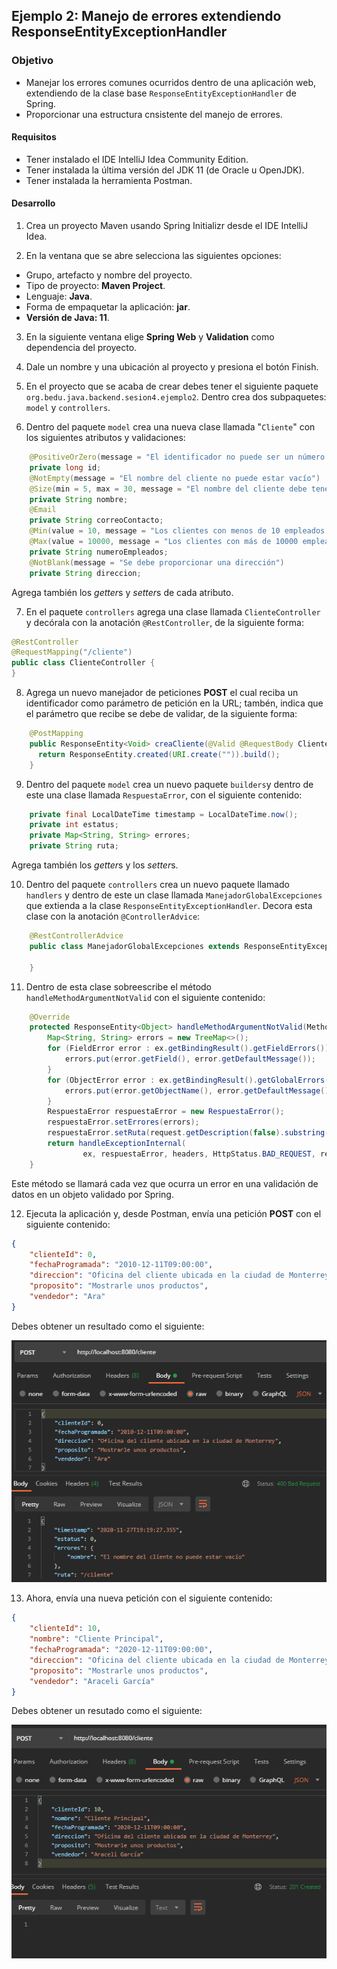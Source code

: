 ## Ejemplo 2: Manejo de errores extendiendo ResponseEntityExceptionHandler 


### Objetivo
- Manejar los errores comunes ocurridos dentro de una aplicación web, extendiendo de la clase base `ResponseEntityExceptionHandler` de Spring.
- Proporcionar una estructura cnsistente del manejo de errores.


#### Requisitos
- Tener instalado el IDE IntelliJ Idea Community Edition.
- Tener instalada la última versión del JDK 11 (de Oracle u OpenJDK).
- Tener instalada la herramienta Postman.


#### Desarrollo

1. Crea un proyecto Maven usando Spring Initializr desde el IDE IntelliJ Idea.

2. En la ventana que se abre selecciona las siguientes opciones:
- Grupo, artefacto y nombre del proyecto.
- Tipo de proyecto: **Maven Project**.
- Lenguaje: **Java**.
- Forma de empaquetar la aplicación: **jar**.
- **Versión de Java: 11**.

3. En la siguiente ventana elige **Spring Web** y **Validation** como dependencia del proyecto.

4. Dale un nombre y una ubicación al proyecto y presiona el botón Finish.

5. En el proyecto que se acaba de crear debes tener el siguiente paquete `org.bedu.java.backend.sesion4.ejemplo2`. Dentro crea dos subpaquetes: `model` y `controllers`.

6. Dentro del paquete `model` crea una nueva clase llamada "`Cliente`" con los siguientes atributos y validaciones:

```java
    @PositiveOrZero(message = "El identificador no puede ser un número negativo")
    private long id;
    @NotEmpty(message = "El nombre del cliente no puede estar vacío")
    @Size(min = 5, max = 30, message = "El nombre del cliente debe tener al menos 5 letras y ser menor a 30")
    private String nombre;
    @Email
    private String correoContacto;
    @Min(value = 10, message = "Los clientes con menos de 10 empleados no son válidos")
    @Max(value = 10000, message = "Los clientes con más de 10000 empleados no son válidos")
    private String numeroEmpleados;
    @NotBlank(message = "Se debe proporcionar una dirección")
    private String direccion;
```

Agrega también los *getter*s y *setter*s de cada atributo.

7. En el paquete `controllers` agrega una clase llamada `ClienteController` y decórala con la anotación `@RestController`, de la siguiente forma:

```java
@RestController
@RequestMapping("/cliente")
public class ClienteController {
}
```

8. Agrega un nuevo manejador de peticiones **POST** el cual reciba un identificador como parámetro de petición en la URL; tambén, indica que el parámetro que recibe se debe de validar, de la siguiente forma:

```java
    @PostMapping
    public ResponseEntity<Void> creaCliente(@Valid @RequestBody Cliente cliente){
      return ResponseEntity.created(URI.create("")).build();
    }
```

9. Dentro del paquete `model` crea un nuevo paquete `builders`y dentro de este una clase llamada `RespuestaError`, con el siguiente contenido:
```java
    private final LocalDateTime timestamp = LocalDateTime.now();
    private int estatus;
    private Map<String, String> errores;
    private String ruta;
```
Agrega también los *getter*s y los *setter*s.

10. Dentro del paquete `controllers` crea un nuevo paquete llamado `handlers` y dentro de este un clase llamada `ManejadorGlobalExcepciones` que extienda a la clase `ResponseEntityExceptionHandler`. Decora esta clase con la anotación `@ControllerAdvice`:

```java
    @RestControllerAdvice
    public class ManejadorGlobalExcepciones extends ResponseEntityExceptionHandler {
    
    }
```

11. Dentro de esta clase sobreescribe el método `handleMethodArgumentNotValid` con el siguiente contenido:

```java
    @Override
    protected ResponseEntity<Object> handleMethodArgumentNotValid(MethodArgumentNotValidException ex, HttpHeaders headers, HttpStatus status, WebRequest request) {
        Map<String, String> errors = new TreeMap<>();
        for (FieldError error : ex.getBindingResult().getFieldErrors()) {
            errors.put(error.getField(), error.getDefaultMessage());
        }
        for (ObjectError error : ex.getBindingResult().getGlobalErrors()) {
            errors.put(error.getObjectName(), error.getDefaultMessage());
        }
        RespuestaError respuestaError = new RespuestaError();
        respuestaError.setErrores(errors);
        respuestaError.setRuta(request.getDescription(false).substring(4));
        return handleExceptionInternal(
                ex, respuestaError, headers, HttpStatus.BAD_REQUEST, request);
    }
```

Este método se llamará cada vez que ocurra un error en una validación de datos en un objeto validado por Spring.


12. Ejecuta la aplicación y, desde Postman, envía una petición **POST** con el siguiente contenido:
```json
{
    "clienteId": 0,
    "fechaProgramada": "2010-12-11T09:00:00",
    "direccion": "Oficina del cliente ubicada en la ciudad de Monterrey",
    "proposito": "Mostrarle unos productos",
    "vendedor": "Ara"
}
```

Debes obtener un resultado como el siguiente:

![imagen](img/img_01.png)

13. Ahora, envía una nueva petición con el siguiente contenido:
```json
{
    "clienteId": 10,
    "nombre": "Cliente Principal",
    "fechaProgramada": "2020-12-11T09:00:00",
    "direccion": "Oficina del cliente ubicada en la ciudad de Monterrey",
    "proposito": "Mostrarle unos productos",
    "vendedor": "Araceli García"
}
```

Debes obtener un resutado como el siguiente:


![imagen](img/img_02.png)
